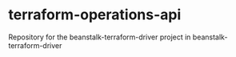 # terraform-operations-api
Repository for the beanstalk-terraform-driver project in beanstalk-terraform-driver
